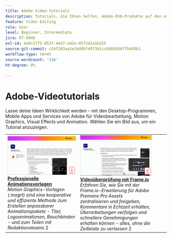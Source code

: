 ```yaml
---
title: Adobe Video-Tutorials
description: Tutorials, die Ihnen helfen, Adobe-DVA-Produkte auf den neuesten Stand zu bringen
feature: Video Editing
role: User
level: Beginner, Intermediate
jira: KT-6946
exl-id: 4a0c57f5-053f-4e47-a42e-05f2d2a1bd15
source-git-commit: c54f203aa1e3dddbfd973b1cc668b56b7f54d9b1
workflow-type: tm+mt
source-wordcount: '116'
ht-degree: 0%

---
```


# Adobe-Videotutorials

Lasse deine Ideen Wirklichkeit werden - mit den Desktop-Programmen, Mobile Apps und Services von Adobe für Videobearbeitung, Motion Graphics, Visual Effects und Animation. Wählen Sie ein Bild aus, um ein Tutorial anzuzeigen.

<table>
<tr>
 <td>
   <a href="motion-graphics-templates.md">
      <img alt="Professionelle Animationsvorlagen" src="assets/MORGTs.png" />
   </a>
    <div>
   <a href="motion-graphics-templates.md"><strong>Professionelle Animationsvorlagen</strong></a>
    </div>
    <em>Motion Graphics-Vorlagen (.mogrt) sind eine kooperative und effiziente Methode zum Erstellen anpassbarer Animationspakete - Titel, Logoanimationen, Bauchbinden - und zum Teilen mit Redaktionsteams</em>
    2<br>
  </td>
  <td>
   <a href="video-review-frame-io.md">
      <img alt="Video-Review mit FrameMaker" src="assets/Videoreviewwithframe.png" />
   </a>
    <div>
   <a href="video-review-frame-io.md"><strong>Videoüberprüfung mit Frame.io</strong></a>
    </div>
    <em>Erfahren Sie, wie Sie mit der Frame.io-Erweiterung für Adobe Premiere Pro Assets zentralisieren und freigeben, Kommentare in Echtzeit erhalten, Überarbeitungen verfolgen und schnellere Genehmigungen erhalten können - alles, ohne die Zeitleiste zu verlassen</em>
    2<br>
  </td>
  <td>
    <img alt="Spacer" src="../assets/acrobat_PDF_whitespacer_96.png" />
    <div>
    <br>
  </td>
  <td>
    <img alt="Spacer" src="../assets/acrobat_PDF_whitespacer_96.png" />
    <div>
    <br>
  </td>
</tr>
</table>
